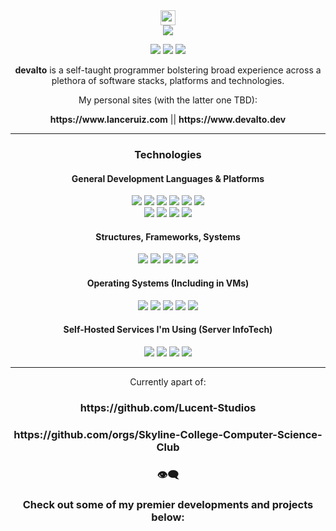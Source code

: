 <div align="center">
  <img src="https://github.com/wervlad/wervlad/assets/24524555/766d336d-b87d-44ba-807c-c51de2bc6b4d" height=24>
  <br>
  <img src="https://img.shields.io/badge/welcome_to_devalto's_github_profile-black?style=for-the-badge&logo=wheniwork">
  
  <a href="mailto: lancearnel143@gmail.com"><img src="https://img.shields.io/badge/email-49180D?style=for-the-badge&logo=gmail"></a>
  <a href="https://discordapp.com/users/168406210687533056"><img src="https://img.shields.io/badge/discord-373B71?style=for-the-badge&logo=discord"></a>
  <a href="https://www.linkedin.com/in/lance-ruiz"><img src="https://img.shields.io/badge/linkedin-0a66c2?style=for-the-badge&logo=linkedin"></a>
  
</div>

<div align="center">
  <p><b>devalto</b> is a self-taught programmer bolstering broad experience across a plethora of software stacks, platforms and technologies.</p>  

  My personal sites (with the latter one TBD): 
  <p><b>https://www.lanceruiz.com</b> || <b>https://www.devalto.dev</b></p>
  
</div>

<div align="center">

</div>

<hr>

<div align="center">
  <h3>Technologies</h3>
  
  <h4>General Development Languages & Platforms</h4>
  <img src="https://img.shields.io/badge/lua/u-0d6370?style=for-the-badge&logo=lua">
  <img src="https://img.shields.io/badge/C/++-215f61?style=for-the-badge&logo=cplusplus">

  <img src="https://img.shields.io/badge/JavaScript-525007?style=for-the-badge&logo=javascript">
  <img src="https://img.shields.io/badge/TypeScript-003563?style=for-the-badge&logo=typescript">
  <img src="https://img.shields.io/badge/Python-073a52?style=for-the-badge&logo=python">
  
  <img src="https://img.shields.io/badge/HTML/CSS-523307?style=for-the-badge&logo=html5">
  <!--
  <br>
  <img src="https://img.shields.io/badge/React-0d6370?style=for-the-badge&logo=react"> 
  -->
  <br>
  <img src="https://img.shields.io/badge/roblox_studio-black?style=for-the-badge&logo=robloxstudio">
  <img src="https://img.shields.io/badge/unity-black?style=for-the-badge&logo=unity">
  <img src="https://img.shields.io/badge/blender-523e07?style=for-the-badge&logo=blender">
  <img src="https://img.shields.io/badge/arduino-083d45?style=for-the-badge&logo=arduino">
  
  <h4>Structures, Frameworks, Systems</h4>
  <img src="https://img.shields.io/badge/node.js-023020?style=for-the-badge&logo=nodedotjs">
  <img src="https://img.shields.io/badge/next.js-black?style=for-the-badge&logo=nextdotjs">
  <img src="https://img.shields.io/badge/react-073a52?style=for-the-badge&logo=react">
  <img src="https://img.shields.io/badge/docker-003563?style=for-the-badge&logo=docker">
  <img src="https://img.shields.io/badge/virtualbox-003563?style=for-the-badge&logo=virtualbox">
  
  <h4>Operating Systems (Including in VMs)</h4>
  <img src="https://img.shields.io/badge/windows-073a52?style=for-the-badge&logo=windows">
  <img src="https://img.shields.io/badge/Pop__OS!-083d45?style=for-the-badge&logo=popos">
  <img src="https://img.shields.io/badge/ubuntu-523307?style=for-the-badge&logo=ubuntu">
  <img src="https://img.shields.io/badge/fedora-003563?style=for-the-badge&logo=fedora">
  <img src="https://img.shields.io/badge/kali_linux-202040?style=for-the-badge&logo=kalilinux">  <!--
  <br>
  <img src="https://img.shields.io/badge/Pop__OS!-005663?style=for-the-badge&logo=popos">
  -->

  <h4>Self-Hosted Services I'm Using (Server InfoTech)</h4>
  <img src="https://img.shields.io/badge/home_assistant_(hass)-073a52?style=for-the-badge&logo=homeassistant">
  <img src="https://img.shields.io/badge/esphome-212121?style=for-the-badge&logo=esphome">
  <img src="https://img.shields.io/badge/pihole-9b2612?style=for-the-badge&logo=pihole">
  <img src="https://img.shields.io/badge/jellyfin-000b25?style=for-the-badge&logo=jellyfin">
  <br>
  <hr>
  Currently apart of:
  <h3>https://github.com/Lucent-Studios</h3>
  <h3>https://github.com/orgs/Skyline-College-Computer-Science-Club</h3>

  <h3>👁‍🗨</h3>
  <h3> Check out some of my premier developments and projects below: </h3>
</div>
  
  
  
  
  
<!--
**dev-alto/dev-alto** is a ✨ _special_ ✨ repository because its `README.md` (this file) appears on your GitHub profile.

Here are some ideas to get you started:

- 🔭 I’m currently working on ...
- 🌱 I’m currently learning ...
- 👯 I’m looking to collaborate on ...
- 🤔 I’m looking for help with ...
- 💬 Ask me about ...
- 📫 How to reach me: ...
- 😄 Pronouns: ...
- ⚡ Fun fact: ...
-->
